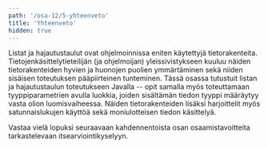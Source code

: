 ```yaml
---
path: '/osa-12/5-yhteenveto'
title: 'Yhteenveto'
hidden: true
---
```


Listat ja hajautustaulut ovat ohjelmoinnissa eniten käytettyjä tietorakenteita. Tietojenkäsittelytieteilijän (ja ohjelmoijan) yleissivistykseen kuuluu näiden tietorakenteiden hyvien ja huonojen puolien ymmärtäminen sekä niiden sisäisen toteutuksen pääpiirteinen tunteminen. Tässä osassa tutustuit listan ja hajautustaulun toteutukseen Javalla -- opit samalla myös toteuttamaan tyyppiparametrien avulla luokkia, joiden sisältämän tiedon tyyppi määräytyy vasta olion luomisvaiheessa. Näiden tietorakenteiden lisäksi harjoittelit myös satunnaislukujen käyttöä sekä moniulotteisen tiedon käsittelyä.

Vastaa vielä lopuksi seuraavaan kahdennentoista osan osaamistavoitteita tarkastelevaan itsearviointikyselyyn.

<quiz id="09ca1c76-5363-52ac-893b-4b578ec04981"></quiz>
